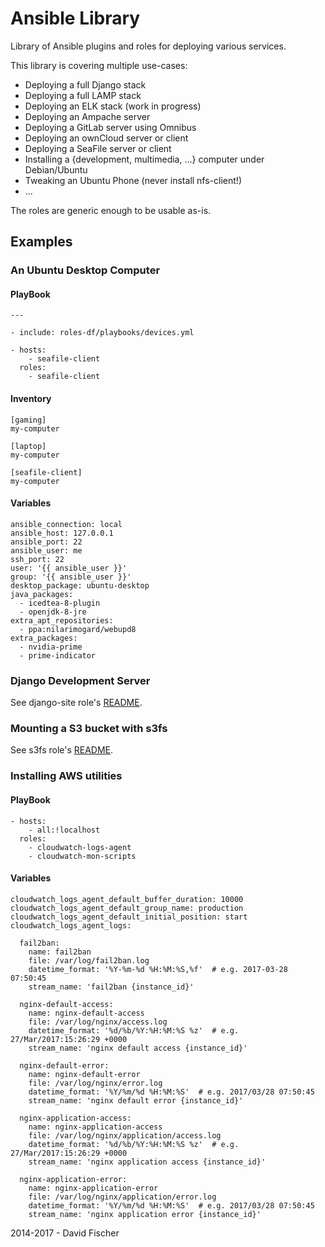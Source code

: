# Ansible Library

Library of Ansible plugins and roles for deploying various services.

This library is covering multiple use-cases:

* Deploying a full Django stack
* Deploying a full LAMP stack
* Deploying an ELK stack (work in progress)
* Deploying an Ampache server
* Deploying a GitLab server using Omnibus
* Deploying an ownCloud server or client
* Deploying a SeaFile server or client
* Installing a {development, multimedia, ...} computer under Debian/Ubuntu
* Tweaking an Ubuntu Phone (never install nfs-client!)
* ...

The roles are generic enough to be usable as-is.

## Examples

### An Ubuntu Desktop Computer

#### PlayBook

```
---

- include: roles-df/playbooks/devices.yml

- hosts:
    - seafile-client
  roles:
    - seafile-client
```

#### Inventory

```
[gaming]
my-computer

[laptop]
my-computer

[seafile-client]
my-computer
```

#### Variables

```
ansible_connection: local
ansible_host: 127.0.0.1
ansible_port: 22
ansible_user: me
ssh_port: 22
user: '{{ ansible_user }}'
group: '{{ ansible_user }}'
desktop_package: ubuntu-desktop
java_packages:
  - icedtea-8-plugin
  - openjdk-8-jre
extra_apt_repositories:
  - ppa:nilarimogard/webupd8
extra_packages:
  - nvidia-prime
  - prime-indicator
```

### Django Development Server

See django-site role's [README](roles/django-site/README.md).

### Mounting a S3 bucket with s3fs

See s3fs role's [README](roles/s3fs/README.md).

### Installing AWS utilities

#### PlayBook

```
- hosts:
    - all:!localhost
  roles:
    - cloudwatch-logs-agent
    - cloudwatch-mon-scripts
```

#### Variables

```
cloudwatch_logs_agent_default_buffer_duration: 10000
cloudwatch_logs_agent_default_group_name: production
cloudwatch_logs_agent_default_initial_position: start
cloudwatch_logs_agent_logs:

  fail2ban:
    name: fail2ban
    file: /var/log/fail2ban.log
    datetime_format: '%Y-%m-%d %H:%M:%S,%f'  # e.g. 2017-03-28 07:50:45
    stream_name: 'fail2ban {instance_id}'

  nginx-default-access:
    name: nginx-default-access
    file: /var/log/nginx/access.log
    datetime_format: '%d/%b/%Y:%H:%M:%S %z'  # e.g. 27/Mar/2017:15:26:29 +0000
    stream_name: 'nginx default access {instance_id}'

  nginx-default-error:
    name: nginx-default-error
    file: /var/log/nginx/error.log
    datetime_format: '%Y/%m/%d %H:%M:%S'  # e.g. 2017/03/28 07:50:45
    stream_name: 'nginx default error {instance_id}'

  nginx-application-access:
    name: nginx-application-access
    file: /var/log/nginx/application/access.log
    datetime_format: '%d/%b/%Y:%H:%M:%S %z'  # e.g. 27/Mar/2017:15:26:29 +0000
    stream_name: 'nginx application access {instance_id}'

  nginx-application-error:
    name: nginx-application-error
    file: /var/log/nginx/application/error.log
    datetime_format: '%Y/%m/%d %H:%M:%S'  # e.g. 2017/03/28 07:50:45
    stream_name: 'nginx application error {instance_id}'
```

2014-2017 - David Fischer
